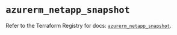 # `azurerm_netapp_snapshot`

Refer to the Terraform Registry for docs: [`azurerm_netapp_snapshot`](https://registry.terraform.io/providers/hashicorp/azurerm/3.106.1/docs/resources/netapp_snapshot).
